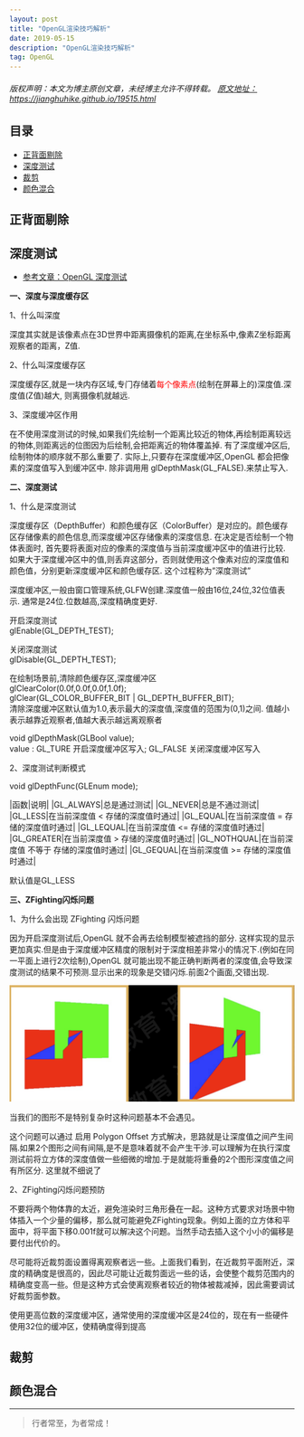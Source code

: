 ```yaml
---
layout: post
title: "OpenGL渲染技巧解析"
date: 2019-05-15
description: "OpenGL渲染技巧解析"
tag: OpenGL
---
```



<h6>
  版权声明：本文为博主原创文章，未经博主允许不得转载。
  <a target="_blank" href="https://jianghuhike.github.io/19515.html">
  原文地址：https://jianghuhike.github.io/19515.html 
  </a>
</h6>





## 目录
- [正背面剔除](#content1) 
- [深度测试](#content2) 
- [裁剪](#content3) 
- [颜色混合](#content3) 


<!-- ************************************************ -->
## <a id="content1"></a>正背面剔除

<!-- - [参考文章：OpenGL 图元](https://www.jianshu.com/p/a9598257a607) -->


<!-- ************************************************ -->
## <a id="content2"></a>深度测试

- [参考文章：OpenGL 深度测试](https://www.jianshu.com/p/2882088c2740)

**一、深度与深度缓存区**

1、什么叫深度

深度其实就是该像素点在3D世界中距离摄像机的距离,在坐标系中,像素Z坐标距离观察者的距离，Z值.

2、什么叫深度缓存区

深度缓存区,就是⼀块内存区域,专⻔存储着<span style="color:red">每个像素点</span>(绘制在屏幕上的)深度值.深度值(Z值)越⼤, 则离摄像机就越远.

3、深度缓冲区作用

在不使用深度测试的时候,如果我们先绘制⼀个距离⽐较近的物体,再绘制距离较远的物体,则距离远的位图因为后绘制,会把距离近的物体覆盖掉. 有了深度缓冲区后,绘制物体的顺序就不那么重要了. 实际上,只要存在深度缓冲区,OpenGL 都会把像素的深度值写入到缓冲区中. 除非调⽤用 glDepthMask(GL_FALSE).来禁止写入.


**二、深度测试**

1、什么是深度测试

深度缓存区（DepthBuffer）和颜色缓存区（ColorBuffer）是对应的。颜色缓存区存储像素的颜色信息,⽽深度缓冲区存储像素的深度信息. 在决定是否绘制一个物体表面时, 首先要将表⾯对应的像素的深度值与当前深度缓冲区中的值进⾏比较. 如果⼤于深度缓冲区中的值,则丢弃这部分，否则就使⽤这个像素对应的深度值和颜⾊值，分别更新深度缓冲区和颜⾊缓存区. 这个过程称为”深度测试”

深度缓冲区,⼀般由窗⼝管理系统,GLFW创建.深度值⼀般由16位,24位,32位值表示. 通常是24位.位数越高,深度精确度更好.

开启深度测试    
glEnable(GL_DEPTH_TEST);

关闭深度测试      
glDisable(GL_DEPTH_TEST);

在绘制场景前,清除颜色缓存区,深度缓冲区     
glClearColor(0.0f,0.0f,0.0f,1.0f);     
glClear(GL_COLOR_BUFFER_BIT | GL_DEPTH_BUFFER_BIT);   
清除深度缓冲区默认值为1.0,表示最⼤的深度值,深度值的范围为(0,1)之间. 值越⼩表示越靠近观察者,值越⼤表示越远离观察者

void glDepthMask(GLBool value);      
value : GL_TURE 开启深度缓冲区写入; GL_FALSE 关闭深度缓冲区写⼊

2、深度测试判断模式

void glDepthFunc(GLEnum mode);

|函数|说明|
|GL_ALWAYS|总是通过测试|
|GL_NEVER|总是不通过测试|
|GL_LESS|在当前深度值 < 存储的深度值时通过|
|GL_EQUAL|在当前深度值 = 存储的深度值时通过|
|GL_LEQUAL|在当前深度值 <= 存储的深度值时通过|
|GL_GREATER|在当前深度值 > 存储的深度值时通过|
|GL_NOTHQUAL|在当前深度值 不等于 存储的深度值时通过|
|GL_GEQUAL|在当前深度值 >= 存储的深度值时通过|

默认值是GL_LESS



**三、ZFighting闪烁问题**

1、为什么会出现 ZFighting 闪烁问题

因为开启深度测试后,OpenGL 就不会再去绘制模型被遮挡的部分. 这样实现的显示更加真实.但是由于深度缓冲区精度的限制对于深度相差⾮常⼩的情况下.(例如在同⼀平⾯上进行2次绘制),OpenGL 就可能出现不能正确判断两者的深度值,会导致深度测试的结果不可预测.显示出来的现象是交错闪烁.前⾯2个画面,交错出现.

<img src="/images/OpenGL/opengl2.png" alt="img">

当我们的图形不是特别复杂时这种问题基本不会遇见。

这个问题可以通过 启⽤ Polygon Offset ⽅式解决，思路就是让深度值之间产⽣间隔.如果2个图形之间有间隔,是不是意味着就不会产⽣干涉.可以理解为在执⾏深度测试前将⽴方体的深度值做⼀些细微的增加.于是就能将重叠的2个图形深度值之间有所区分. 这里就不细说了

2、ZFighting闪烁问题预防

不要将两个物体靠的太近，避免渲染时三⻆形叠在⼀起。这种⽅式要求对场景中物体插⼊⼀个少量的偏移，那么就可能避免ZFighting现象。例如上⾯的⽴方体和平⾯中，将平⾯下移0.001f就可以解决这个问题。当然⼿动去插入这个⼩小的偏移是要付出代价的。 

尽可能将近裁剪⾯设置得离观察者远一些。上⾯我们看到，在近裁剪平面附近，深度的精确度是很⾼的，因此尽可能让近裁剪面远⼀些的话，会使整个裁剪范围内的精确度变高一些。但是这种方式会使离观察者较近的物体被裁减掉，因此需要调试好裁剪⾯参数。 

使用更高位数的深度缓冲区，通常使用的深度缓冲区是24位的，现在有一些硬件使⽤32位的缓冲区，使精确度得到提高




<!-- ************************************************ -->
## <a id="content3"></a>裁剪

<!-- - [参考文章：OpenGL 下固定管线着色器](https://www.jianshu.com/p/708ebb0c50da) -->


<!-- ************************************************ -->
## <a id="content4"></a>颜色混合


----------
>  行者常至，为者常成！


